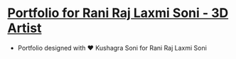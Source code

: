 # [Portfolio for Rani Raj Laxmi Soni - 3D Artist](https://rajlaxmisoni.github.io)
- Portfolio designed with :heart: Kushagra Soni for Rani Raj Laxmi Soni